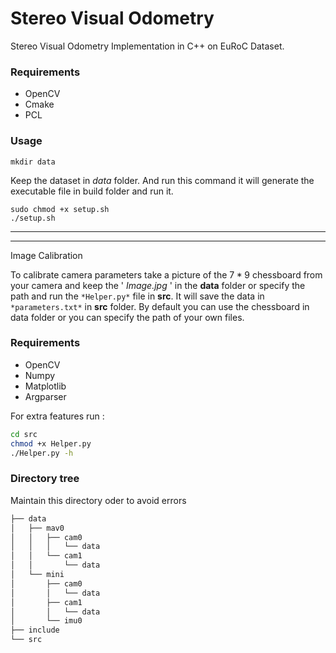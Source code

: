 # Stereo Visual Odometry

Stereo Visual Odometry Implementation in C++ on EuRoC Dataset.

### Requirements

- OpenCV
- Cmake
- PCL

### Usage

```
mkdir data
```

Keep the dataset in *data* folder. And run this command it will generate the executable file in build folder and run it.

```
sudo chmod +x setup.sh
./setup.sh
```

---

---

Image Calibration

To calibrate camera parameters  take a picture of the  $7*9$ chessboard from your camera and keep the  ' *Image.jpg* ' in the **data** folder or specify the path  and run the `*Helper.py*` file in **src**. It will save the data in `*parameters.txt*` in **src** folder. By default you can use the chessboard in data folder or you can specify the path of your own files.

### Requirements

- OpenCV
- Numpy
- Matplotlib
- Argparser

For extra features run :
```bash
cd src
chmod +x Helper.py
./Helper.py -h
```
### Directory tree
Maintain this directory oder to avoid errors
```bash
├── data
│   ├── mav0
│   │   ├── cam0
│   │   │   └── data
│   │   └── cam1
│   │       └── data
│   └── mini
│       ├── cam0
│       │   └── data
│       ├── cam1
│       │   └── data
│       └── imu0
├── include
└── src
```
